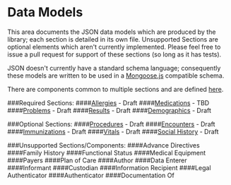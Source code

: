 # Data Models

This area documents the JSON data models which are produced by the library; each section is detailed in its own file.  Unsupported Sections are optional elements which aren't currently implemented.  Please feel free to issue a pull request for support of these sections (so long as it has tests).

JSON doesn't currently have a standard schema language; consequently these models are written to be used in a [Mongoose.js](http://www.mongoosejs.com) compatible schema.

There are components common to multiple sections and are defined [here](sections/shared.md).

###Required Sections:
####[Allergies](sections/allergies.md) - Draft
####[Medications](sections/medications.md) - TBD
####[Problems](sections/problems.md) - Draft
####[Results](sections/results.md) - Draft
####[Demographics](sections/demographics.md) - Draft

###Optional Sections:
####[Procedures](sections/procedures.md) - Draft
####[Encounters](sections/encounters.md) - Draft
####[Immunizations](sections/immunizations.md) - Draft
####[Vitals](sections/vitals.md) - Draft
####[Social History](sections/socialHistory.md) - Draft

###Unsupported Sections/Components:
####Advance Directives
####Family History
####Functional Status
####Medical Equipment
####Payers
####Plan of Care
####Author
####Data Enterer
####Informant
####Custodian
####Information Recipient
####Legal Authenticator
####Authenticator
####Documentation Of
